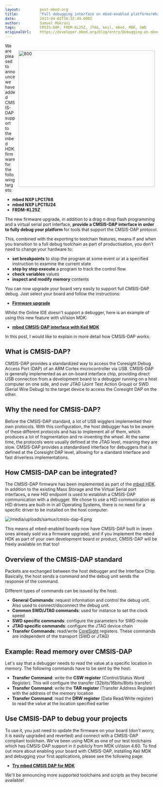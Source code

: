 ```yaml
---
layout:         post-mbed-org
title:          "Full debugging interface on mbed-enabled platforms!What is CMSIS-DAP?Why the need for CMSIS-DAP?How CMSIS-DAP can be integrated?Overview of the CMSIS-DAP standardExample: Read memory over CMSIS-DAPUse CMSIS-DAP to debug your projects"
date:           2013-04-02T16:32:49.000Z
author:         Samuel Mokrani
tags:           CMSIS-DAP, FRDM-KL25Z, JTAG, keil, mbed, MDK, SWD
originalUrl:    https://developer.mbed.org/blog/entry/Debugging-on-mbed-enabled-platforms/
---
```


<div style="padding: 10px; float:right">
  <p>
    <img width="450" alt="800" title="800" src=
    "https://developer.mbed.org/media/uploads/samux/uvision_debug_lpc1768.png.pagespeed.ce.F0sROGiJ3r.png">
  </p>
</div>
<p>
  We are pleased to announce we have added CMSIS-DAP support to the
  mbed HDK firmware for the following targets:
</p>
<ul>
  <li>
    <strong>mbed NXP LPC1768</strong>
  </li>
  <li>
    <strong>mbed NXP LPC11U24</strong>
  </li>
  <li>
    <strong>FRDM-KL25Z</strong>
  </li>
</ul>
<p>
  The new firmware upgrade, in addition to a drag n drop flash
  programming and a virtual serial port interface, <strong>provide
  a CMSIS-DAP interface in order to fully debug your
  platform</strong> for tools that support the CMSIS-DAP protocol.
</p>
<p>
  This, combined with the exporting to toolchain features, means if
  and when you transition to a full debug toolchain as part of
  productisation, you don't need to change your hardware to:
</p>
<ul>
  <li>
    <strong>set breakpoints</strong> to stop the program at some
    event or at a specified instruction to examine the current
    state
  </li>
  <li>
    <strong>step by step execute</strong> a program to track the
    control flow
  </li>
  <li>
    <strong>check variables</strong> values
  </li>
  <li>
    <strong>inspect and modify memory</strong> contents
  </li>
</ul>
<p>
  You can now upgrade your board very easily to support full
  CMSIS-DAP debug. Just select your board and follow the
  instructions:
</p>
<ul>
  <li>
    <strong><a href="https://mbed.org/handbook/Firmware">Firmware
    upgrade</a></strong>
  </li>
</ul>
<p>
  Whilst the Online IDE doesn't support a debugger, here is an
  example of using this new feature with uVision MDK:
</p>
<ul>
  <li>
    <strong><a href="http://mbed.org/handbook/CMSIS-DAP-MDK">mbed
    CMSIS-DAP interface with Keil MDK</a></strong>
  </li>
</ul>
<p>
  In this post, I would like to explain in more detail how
  CMSIS-DAP works.
</p>
<h2>
  What is CMSIS-DAP?
</h2>
<p>
  CMSIS-DAP provides a standardized way to access the Coresight
  Debug Access Port (DAP) of an ARM Cortex microcontroller via USB.
  CMSIS-DAP is generally implemented as an on-board interface chip,
  providing direct USB connection from a development board to a
  debugger running on a host computer on one side, and over JTAG
  (Joint Test Action Group) or SWD (Serial Wire Debug) to the
  target device to access the Coresight DAP on the other.
</p>
<h2>
  Why the need for CMSIS-DAP?
</h2>
<p>
  Before the CMSIS-DAP standard, a lot of USB wigglers implemented
  their own protocols. With this configuration, the host debugger
  has to be aware of these different protocols and has to implement
  all of them, which produces a lot of fragmentation and
  re-inventing the wheel. At the same time, the protocols were
  usually defined at the JTAG level, meaning they are slow.
  CMSIS-DAP provides a standardised interface for debuggers that is
  defined at the Coresight DAP level, allowing for a standard
  interface and fast driverless implementations.
</p>
<h2>
  How CMSIS-DAP can be integrated?
</h2>
<p>
  The CMSIS-DAP firmware has been implemented as part of the
  <a href="/handbook/mbed-HDK">mbed HDK</a>. In addition to the
  existing Mass Storage and the Virtual Serial port interfaces, a
  new HID endpoint is used to establish a CMSIS-DAP communication
  with a debugger. We chose to use a HID communication as HID
  drivers are built-in in all Operating Systems, there is no need
  for a specific driver to be installed on the host computer.
</p>
<p>
  <img src=
  "https://developer.mbed.org/media/uploads/samux/cmsis-dap-6.png"
  alt="/media/uploads/samux/cmsis-dap-6.png" title=
  "/media/uploads/samux/cmsis-dap-6.png">
</p>
<p>
  This means all mbed-enabled boards now have CMSIS-DAP built in
  (even ones already sold via a firmware upgrade), and if you
  implement the mbed HDK as part of your own development board or
  product, CMSIS-DAP will be freely available on that too!
</p>
<h2>
  Overview of the CMSIS-DAP standard
</h2>
<p>
  Packets are exchanged between the host debugger and the Interface
  Chip. Basically, the host sends a command and the debug unit
  sends the response of the command.
</p>
<p>
  Different types of commands can be issued by the host:
</p>
<ul>
  <li>
    <strong>General Commands</strong>: request information and
    control the debug unit. Also used to connect/disconnect the
    debug unit.
  </li>
  <li>
    <strong>Common SWD/JTAG commands</strong>: used for instance to
    set the clock speed
  </li>
  <li>
    <strong>SWD specific commands</strong>: configure the
    parameters for SWD mode
  </li>
  <li>
    <strong>JTAG specific commands</strong>: configure the JTAG
    device chain
  </li>
  <li>
    <strong>Transfer Commands</strong>: read/write <a href=
    "http://www.arm.com/products/system-ip/coresight/index.php"
    rel="nofollow">CoreSight</a> registers. These commands are
    independent of the transport (SWD or JTAG)
  </li>
</ul>
<h2>
  Example: Read memory over CMSIS-DAP
</h2>
<p>
  Let's say that a debugger needs to read the value at a specific
  location in memory. The following commands have to be sent by the
  host:
</p>
<ul>
  <li>
    <strong>Transfer Command</strong>: write the <strong>CSW
    register</strong> (Control/Status Word Register). This will
    configure the transfer (32bits/16bits/8bits transfer)
  </li>
  <li>
    <strong>Transfer Command</strong>: write the <strong>TAR
    register</strong> (Transfer Address Register) with the address
    of the memory location
  </li>
  <li>
    <strong>Transfer Command</strong>: read the <strong>DRW
    register</strong> (Data Read/Write register) to read the value
    at the location specified earlier
  </li>
</ul>
<h2>
  Use CMSIS-DAP to debug your projects
</h2>
<p>
  To use it, you just need to update the firmware on your board
  (don't worry, it is easily upgraded and reverted) and connect
  with a CMSIS-DAP compliant toolchain. We've been using MDK as one
  of our test toolchains which has CMSIS-DAP support in it publicly
  from MDK uVision 4.60. To find out more about enabling your board
  with CMSIS-DAP, installing Keil MDK and debugging your first
  applications, please see the following page:
</p>
<ul>
  <li>
    <strong><a href="/handbook/CMSIS-DAP-MDK">Try mbed CMSIS DAP
    for MDK</a></strong>
  </li>
</ul>
<p>
  We'll be announcing more supported toolchains and scripts as they
  become available!
</p>

